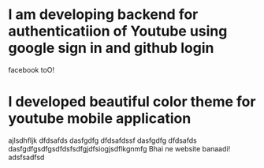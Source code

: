 # I am developing backend for authenticatiion of Youtube using google sign in and github login
facebook toO!
# I developed beautiful color theme for youtube mobile application

ajlsdhfljk
dfdsafds
dasfgdfg
dfdsafdssf
dasfgdfg
dfdsafds
dasfgdfgsdfgsdfdsfsdfgjdfsiogjsdflkgnmfg
Bhai ne website banaadi!
adsfsadfsd

